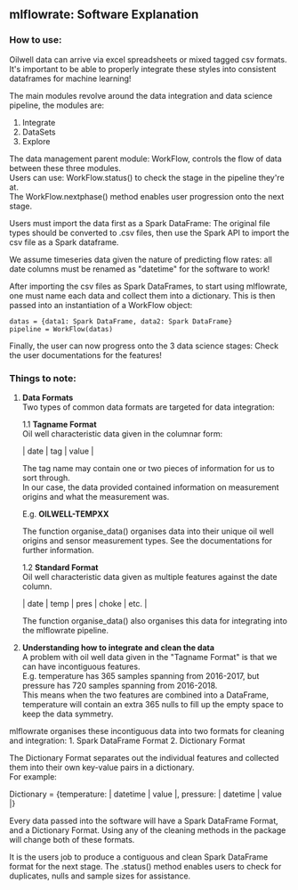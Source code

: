## mlflowrate: Software Explanation

### How to use:
Oilwell data can arrive via excel spreadsheets or mixed tagged csv formats. It's important to be able to properly integrate these styles into consistent dataframes for machine learning!

The main modules revolve around the data integration and data science pipeline, the modules are:

1. Integrate
2. DataSets
3. Explore

The data management parent module: WorkFlow, controls the flow of data between these three modules.  
Users can use:    WorkFlow.status()    to check the stage in the pipeline they're at.  
The    WorkFlow.nextphase()    method enables user progression onto the next stage.

Users must import the data first as a Spark DataFrame: The original file types should be converted to .csv files, then use the Spark API to import the csv file as a Spark dataframe.

We assume timeseries data given the nature of predicting flow rates: all date columns must be renamed as "datetime" for the software to work!

After importing the csv files as Spark DataFrames, to start using mlflowrate, one must name each data and collect them into a dictionary. This is then passed into an instantiation of a WorkFlow object:
    
    datas = {data1: Spark DataFrame, data2: Spark DataFrame}
    pipeline = WorkFlow(datas)

Finally, the user can now progress onto the 3 data science stages: Check the user documentations for the features!

### Things to note:

1. **Data Formats**  
  Two types of common data formats are targeted for data integration:
  
    1.1 **Tagname Format**  
      Oil well characteristic data given in the columnar form: 

      | date | tag | value |

      The tag name may contain one or two pieces of information for us to sort through.  
      In our case, the data provided contained information on measurement origins and what the measurement was.

      E.g. **OILWELL-TEMPXX**  

      The function    organise_data()    organises data into their unique oil well origins and sensor measurement types. See the documentations for further information.
    
    1.2 **Standard Format**      
      Oil well characteristic data given as multiple features against the date column.

      | date | temp | pres | choke | etc. |

      The function    organise_data()    also organises this data for integrating into the mlflowrate pipeline.

2. **Understanding how to integrate and clean the data**  
  A problem with oil well data given in the "Tagname Format" is that we can have incontiguous features.   
  E.g. temperature has 365 samples spanning from 2016-2017, but pressure has 720 samples spanning from 2016-2018.  
  This means when the two features are combined into a DataFrame, temperature will contain an extra 365 nulls to fill up the empty space to keep the data symmetry.
  
  mlflowrate organises these incontiguous data into two formats for cleaning and integration:
    1. Spark DataFrame Format
    2. Dictionary Format
  
  The Dictionary Format separates out the individual features and collected them into their own key-value pairs in a dictionary.  
  For example:
  
  Dictionary = {temperature: | datetime | value |,  pressure: | datetime | value |}
  
  Every data passed into the software will have a Spark DataFrame Format, and a Dictionary Format.
  Using any of the cleaning methods in the package will change both of these formats.
  
  It is the users job to produce a contiguous and clean Spark DataFrame format for the next stage. The    .status()    method enables users to check for duplicates, nulls and sample sizes for assistance.
